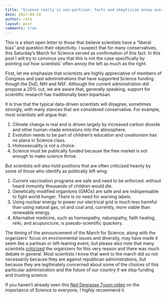```yaml
---
title: "Science really is non-partisan: facts and skepticism annoy everbody"
date: 2017-04-24
author: rafa
layout: post
comments: true
---
```


This is a short open letter to those that believe scientists have a “liberal bias” and question their objectivity. I suspect that for many conservatives, this Saturday’s March for Science served as confirmation of this fact. In this post I will try to convince you that this is not the case specifically by pointing out how scientists' often annoy the left as much as the right.

First, let me emphasize that scientists are highly appreciative of members of Congress and past administrations that have supported Science funding though the DoD, NIH and NSF. Although the current administration did propose a 20% cut, we are aware that, generally speaking, support for scientific research has traditionally been bipartisan. 

It is true that the typical data-driven scientists will disagree, sometimes strongly, with many stances that are considered conservative. For example, most scientists will argue that:

1. Climate change is real and is driven largely by increased carbon dioxide and other human-made emissions into the atmosphere.
2. Evolution needs to be part of children’s education and creationism has no place in Science class.
3. Homosexuality is not a choice.
4. Science must be publically funded because the free market is not enough to make science thrive.

But scientists will also hold positions that are often criticized heavily by some of those who identify as politically left wing: 

1. Current vaccination programs are safe and need to be enforced: without heard immunity thousands of children would die. 
2. Genetically modified organisms (GMOs) are safe and are indispensable to fight world hunger. There is no need for warning labels.
3. Using nuclear energy to power our electrical grid is much less harmful than using natural gas, oil and coal and, currently, more viable than renewable energy.
4. Alternative medicine, such as homeopathy, naturopathy, faith healing, reiki, and acupuncture, is pseudo-scientific quackery.

The timing of the announcement of the March for Science, along with the organizers’ focus on environmental issues and diversity, may have made it seem like a partisan or left-leaning event, but please also note that many scientists [criticized]( https://www.nytimes.com/2017/01/31/opinion/a-scientists-march-on-washington-is-a-bad-idea.html) the organizers for this very reason and there was much debate in general. Most scientists I know that went to the march did so not necessarily because they are against republican administrations, but because they are legitimately concerned about some of the choices of this particular administration and the future of our country if we stop funding and trusting science. 

If you haven’t already seen this [Neil Degrasse Tyson video](https://www.youtube.com/watch?v=8MqTOEospfo) on the importance of Science to everyone, I highly recommend it.




